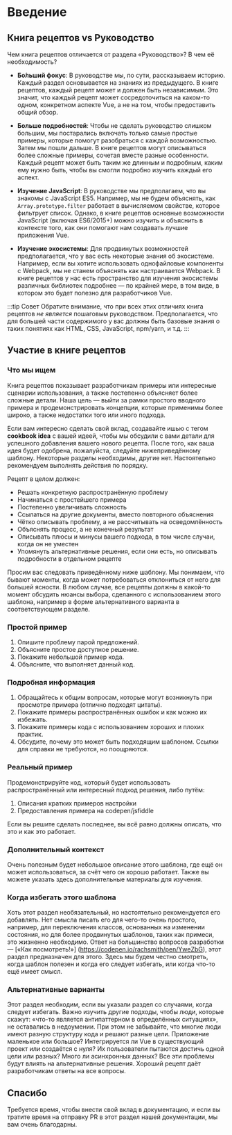 # Введение

## Книга рецептов vs Руководство

Чем книга рецептов отличается от раздела «Руководство»? В чем её необходимость?

* **Бо́льший фокус**: В руководстве мы, по сути, рассказываем историю. Каждый раздел основывается на знаниях из предыдущего. В книге рецептов, каждый рецепт может и должен быть независимым. Это значит, что каждый рецепт может сосредоточиться на каком-то одном, конкретном аспекте Vue, а не на том, чтобы предоставить общий обзор.

* **Больше подробностей**: Чтобы не сделать руководство слишком большим, мы постарались включать только самые простые примеры, которые помогут разобраться с каждой возможностью. Затем мы пошли дальше. В книге рецептов могут описываться более сложные примеры, сочетая вместе разные особенности. Каждый рецепт может быть таким же длинным и подробным, каким ему нужно быть, чтобы вы смогли подробно изучить каждый его аспект.

* **Изучение JavaScript**: В руководстве мы предполагаем, что вы знакомы с JavaScript ES5. Например, мы не будем объяснять, как `Array.prototype.filter` работает в вычисляемом свойстве, которое фильтрует список. Однако, в книге рецептов основные возможности JavaScript (включая ES6/2015+) можно изучить и объяснить в контексте того, как они помогают нам создавать лучшие приложения Vue.

* **Изучение экосистемы**: Для продвинутых возможностей предполагается, что у вас есть некоторые знания об экосистеме. Например, если вы хотите использовать однофайловые компоненты с Webpack, мы не станем объяснять как настраивается Webpack. В книге рецептов у нас есть пространство для изучения экосистемы различных библиотек подробнее — по крайней мере, в том виде, в котором это будет полезно для разработчиков Vue.

:::tip Совет
Обратите внимание, что при всех этих отличиях книга рецептов _не является_ пошаговым руководством. Предполагается, что для большей части содержимого у вас должны быть базовые знания о таких понятиях как HTML, CSS, JavaScript, npm/yarn, и т.д.
:::

## Участие в книге рецептов

### Что мы ищем

Книга рецептов показывает разработчикам примеры или интересные сценарии использования, а также постепенно объясняет более сложные детали. Наша цель — выйти за рамки простого вводного примера и продемонстрировать концепции, которые применимы более широко, а также недостатки того или иного подхода.

Если вам интересно сделать свой вклад, создавайте ишью с тегом **cookbook idea** с вашей идеей, чтобы мы обсудили с вами детали для успешного добавления вашего нового рецепта. После того, как ваша идея будет одобрена, пожалуйста, следуйте нижеприведённому шаблону. Некоторые разделы необходимы, другие нет. Настоятельно рекомендуем выполнять действия по порядку.

Рецепт в целом должен:

- Решать конкретную распространённую проблему
- Начинаться с простейшего примера
- Постепенно увеличивать сложность
- Ссылаться на другие документы, вместо повторного объяснения
- Чётко описывать проблему, а не рассчитывать на осведомлённость
- Объяснять процесс, а не конечный результат
- Описывать плюсы и минусы вашего подхода, в том числе случаи, когда он не уместен
- Упомянуть альтернативные решения, если они есть, но описывать подробности в отдельном рецепте

Просим вас следовать приведённому ниже шаблону. Мы понимаем, что бывают моменты, когда может потребоваться отклониться от него для большей ясности. В любом случае, все рецепты должны в какой-то момент обсудить нюансы выбора, сделанного с использованием этого шаблона, например в форме альтернативного варианта в соответствующем разделе.

### Простой пример <Badge text="required" type="error" />

1.  Опишите проблему парой предложений.
2.  Объясните простое доступное решение.
3.  Покажите небольшой пример кода.
4.  Объясните, что выполняет данный код.

### Подробная информация <Badge text="required" type="error" />

1. Обращайтесь к общим вопросам, которые могут возникнуть при просмотре примера (отлично подходят цитаты).
2. Покажите примеры распространённых ошибок и как можно их избежать.
3. Покажите примеры кода с использованием хороших и плохих практик.
4. Обсудите, почему это может быть подходящим шаблоном. Ссылки для справки не требуются, но поощряются.

### Реальный пример <Badge text="required" type="error" />

Продемонстрируйте код, который будет использовать распространённый или интересный подход решения, либо путём:

1. Описания кратких примеров настройки
2. Предоставления примера на codepen/jsfiddle

Если вы решите сделать последнее, вы всё равно должны описать, что это и как это работает.

### Дополнительный контекст <Badge text="optional" />

Очень полезным будет небольшое описание этого шаблона, где ещё он может использоваться, за счёт чего он хорошо работает. Также вы можете указать здесь дополнительные материалы для изучения.

### Когда избегать этого шаблона <Badge text="optional" />

Хоть этот раздел необязательный, но настоятельно рекомендуется его добавлять. Нет смысла писать его для чего-то очень простого, например, для переключения классов, основанных на изменении состояния, но для более продвинутых шаблонов, таких как примеси, это жизненно необходимо. Ответ на большинство вопросов разработки — [«Как посмотреть!»] (https://codepen.io/rachsmith/pen/YweZbG), этот раздел предназначен для этого. Здесь мы будем честно смотреть, когда шаблон полезен и когда его следует избегать, или когда что-то ещё имеет смысл.

### Альтернативные варианты <Badge text="required with avoidance section" type="warning" />

Этот раздел необходим, если вы указали раздел со случаями, когда следует избегать. Важно изучить другие подходы, чтобы люди, которые скажут: «что-то является антипаттерном в определённых ситуациях», не оставались в недоумении. При этом не забывайте, что многие люди имеют разную структуру кода и решают разные цели. Приложение маленькое или большое? Интегрируется ли Vue в существующий проект или создаётся с нуля? Их пользователи пытаются достичь одной цели или разных? Много ли асинхронных данных? Все эти проблемы будут влиять на альтернативные решения. Хороший рецепт даёт разработчикам ответы на все вопросы.

## Спасибо

Требуется время, чтобы внести свой вклад в документацию, и если вы тратите время на отправку PR в этот раздел нашей документации, мы вам очень благодарны.
